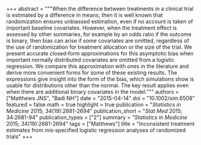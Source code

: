 +++
abstract = """When the difference between treatments in a clinical trial is estimated by a difference in means, then it is well known that randomization ensures unbiassed estimation, even if no account is taken of important baseline covariates. However, when the treatment effect is assessed by other summaries, for example by an odds ratio if the outcome is binary, then bias can arise if some covariates are omitted, regardless of the use of randomization for treatment allocation or the size of the trial. We present accurate closed‐form approximations for this asymptotic bias when important normally distributed covariates are omitted from a logistic regression. We compare this approximation with ones in the literature and derive more convenient forms for some of these existing results. The expressions give insight into the form of the bias, which simulations show is usable for distributions other than the normal. The key result applies even when there are additional binary covariates in the model."""
authors = ["Matthews JNS", "Badi NH"]
date = "2015-04-14"
doi = "10.1002/sim.6508"
featured = false
math = true
highlight = true
publication = "*Statistics in Medicine* 2015; 34(19):2681-2694"
publication_short = "*Stat Med* 2015; 34:2681-94"
publication_types = ["2"]
summary = "*Statistics in Medicine* 2015; 34(19):2681-2694"
tags = ["Matthews"]
title = "Inconsistent treatment estimates from mis‐specified logistic regression analyses of randomized trials"
+++
